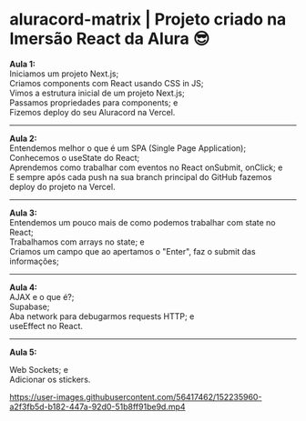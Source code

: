 # aluracord-matrix | Projeto criado na Imersão React da Alura 😎

<strong> Aula 1: </strong><br>
  Iniciamos um projeto Next.js;<br>
  Criamos components com React usando CSS in JS;<br>
  Vimos a estrutura inicial de um projeto Next.js;<br>
  Passamos propriedades para components; e<br>
  Fizemos deploy do seu Aluracord na Vercel.<br>

<hr>

<strong> Aula 2: </strong><br>
Entendemos melhor o que é um SPA (Single Page Application);<br>
Conhecemos o useState do React;<br>
Aprendemos como trabalhar com eventos no React onSubmit, onClick; e<br>
E sempre após cada push na sua branch principal do GitHub fazemos deploy do projeto na Vercel.

<hr>

<strong> Aula 3: </strong><br>
Entendemos um pouco mais de como podemos trabalhar com state no React;<br>
Trabalhamos com arrays no state; e<br>
Criamos um campo que ao apertamos o "Enter", faz o submit das informações;<br>

<hr>

<strong> Aula 4: </strong><br>
AJAX e o que é?;<br>
Supabase;<br>
Aba network para debugarmos requests HTTP; e<br>
useEffect no React.<br>

<hr>

<strong> Aula 5: </strong><br>

Web Sockets; e<br>
Adicionar os stickers.




https://user-images.githubusercontent.com/56417462/152235960-a2f3fb5d-b182-447a-92d0-51b8ff91be9d.mp4





